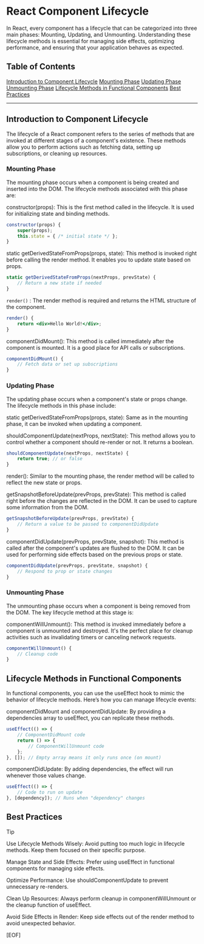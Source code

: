 # React Component Lifecycle

In React, every component has a lifecycle that can be categorized into three main phases: Mounting, Updating, and Unmounting. Understanding these lifecycle methods is essential for managing side effects, optimizing performance, and ensuring that your application behaves as expected.

## Table of Contents

[Introduction to Component Lifecycle](#introduction-to-component-lifecycle)
[Mounting Phase](#mounting-phase)
[Updating Phase](#updating-phase)
[Unmounting Phase](#unmounting-phase)
[Lifecycle Methods in Functional Components](#lifecycle-methods-in-functional-components)
[Best Practices](#best-practices)

---

## Introduction to Component Lifecycle

The lifecycle of a React component refers to the series of methods that are invoked at different stages of a component's existence. These methods allow you to perform actions such as fetching data, setting up subscriptions, or cleaning up resources.

### Mounting Phase

The mounting phase occurs when a component is being created and inserted into the DOM. The lifecycle methods associated with this phase are:

constructor(props): This is the first method called in the lifecycle. It is used for initializing state and binding methods.

```jsx
constructor(props) {
    super(props);
    this.state = { /* initial state */ };
}
```

static getDerivedStateFromProps(props, state): This method is invoked right before calling the render method. It enables you to update state based on props.

```jsx
static getDerivedStateFromProps(nextProps, prevState) {
    // Return a new state if needed
}
```

`render()` : The render method is required and returns the HTML structure of the component.

```jsx
render() {
    return <div>Hello World!</div>;
}
```

componentDidMount(): This method is called immediately after the component is mounted. It is a good place for API calls or subscriptions.

```jsx
componentDidMount() {
    // Fetch data or set up subscriptions
}
```

### Updating Phase

The updating phase occurs when a component's state or props change. The lifecycle methods in this phase include:

static getDerivedStateFromProps(props, state): Same as in the mounting phase, it can be invoked when updating a component.

shouldComponentUpdate(nextProps, nextState): This method allows you to control whether a component should re-render or not. It returns a boolean.

```jsx
shouldComponentUpdate(nextProps, nextState) {
    return true; // or false
}
```

render(): Similar to the mounting phase, the render method will be called to reflect the new state or props.

getSnapshotBeforeUpdate(prevProps, prevState): This method is called right before the changes are reflected in the DOM. It can be used to capture some information from the DOM.

```jsx
getSnapshotBeforeUpdate(prevProps, prevState) {
    // Return a value to be passed to componentDidUpdate
}
```

componentDidUpdate(prevProps, prevState, snapshot): This method is called after the component's updates are flushed to the DOM. It can be used for performing side effects based on the previous props or state.

```jsx
componentDidUpdate(prevProps, prevState, snapshot) {
    // Respond to prop or state changes
}
```

### Unmounting Phase

The unmounting phase occurs when a component is being removed from the DOM. The key lifecycle method at this stage is:

componentWillUnmount(): This method is invoked immediately before a component is unmounted and destroyed. It's the perfect place for cleanup activities such as invalidating timers or canceling network requests.

```jsx
componentWillUnmount() {
    // Cleanup code
}
```

## Lifecycle Methods in Functional Components

In functional components, you can use the useEffect hook to mimic the behavior of lifecycle methods. Here’s how you can manage lifecycle events:

componentDidMount and componentDidUpdate: By providing a dependencies array to useEffect, you can replicate these methods.

```jsx
useEffect(() => {
    // ComponentDidMount code
    return () => {
        // ComponentWillUnmount code
    };
}, []); // Empty array means it only runs once (on mount)
```

componentDidUpdate: By adding dependencies, the effect will run whenever those values change.

```jsx
useEffect(() => {
    // Code to run on update
}, [dependency]); // Runs when "dependency" changes
```

## Best Practices

> [!TIP]
>
> Use Lifecycle Methods Wisely: Avoid putting too much logic in lifecycle methods. Keep them focused on their specific purpose.
>
> Manage State and Side Effects: Prefer using useEffect in functional components for managing side effects.
>
> Optimize Performance: Use shouldComponentUpdate to prevent unnecessary re-renders.
>
> Clean Up Resources: Always perform cleanup in componentWillUnmount or the cleanup function of useEffect.
>
> Avoid Side Effects in Render: Keep side effects out of the render method to avoid unexpected behavior.

[EOF]
